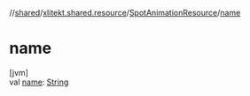 //[shared](../../../index.md)/[xlitekt.shared.resource](../index.md)/[SpotAnimationResource](index.md)/[name](name.md)

# name

[jvm]\
val [name](name.md): [String](https://kotlinlang.org/api/latest/jvm/stdlib/kotlin/-string/index.html)
